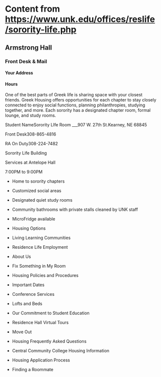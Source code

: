 # Content from https://www.unk.edu/offices/reslife/sorority-life.php

## Armstrong Hall

### Front Desk & Mail

#### Your Address

#### Hours

One of the best parts of Greek life is sharing space with your closest friends. Greek Housing offers opportunities for each chapter to stay closely connected to enjoy social functions, planning philanthropies, studying together, and more. Each sorority has a designated chapter room, formal lounge, and study rooms.









Student NameSorority LIfe Room ___907 W. 27th St.Kearney, NE 68845

Front Desk308-865-4816

RA On Duty308-224-7482

Sorority Life Building

Services at Antelope Hall

7:00PM to 9:00PM

- Home to sorority chapters
- Customized social areas
- Designated quiet study rooms
- Community bathrooms with private stalls cleaned by UNK staff
- MicroFridge available

- Housing Options
- Living Learning Communities
- Residence Life Employment
- About Us
- Fix Something in My Room
- Housing Policies and Procedures
- Important Dates
- Conference Services
- Lofts and Beds
- Our Commitment to Student Education
- Residence Hall Virtual Tours
- Move Out
- Housing Frequently Asked Questions
- Central Community College Housing Information
- Housing Application Process
- Finding a Roommate

